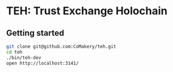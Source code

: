 # TEH: Trust Exchange Holochain

## Getting started

```sh
git clone git@github.com:CoMakery/teh.git
cd teh
./bin/teh-dev
open http://localhost:3141/
```
